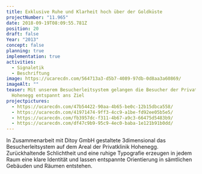 ```yaml
---
title: Exklusive Ruhe und Klarheit hoch über der Goldküste
projectNumber: "11.965"
date: 2018-09-19T08:09:55.781Z
position: 20
draft: false
Year: "2013"
concept: false
planning: true
implementation: true
activities:
  - Signaletik
  - Beschriftung
image: https://ucarecdn.com/564713a3-d5b7-4089-97db-0d8aa3a60869/
imageAlt: ""
teaser: Mit unserem Besucherleitsystem gelangen die Besucher der Privatklinik
  Hohenegg entspannt ans Ziel
projectpictures:
  - https://ucarecdn.com/47b54422-90aa-4b65-be0c-12b15dbca558/
  - https://ucarecdn.com/41971474-9ff3-4cc9-a1be-fd92ee05b5e5/
  - https://ucarecdn.com/fb3957dc-f311-4b67-a9c3-66475d5483b9/
  - https://ucarecdn.com/df47c9b9-95c9-4ec0-baba-1e121b91b0dd/
---
```

In Zusammenarbeit mit Ditoy GmbH gestaltete 3dimensional das Besucherleitsystem auf dem Areal der Privatklinik Hohenegg. Zurückhaltende Schlichtheit und eine ruhige Typografie erzeugen in jedem Raum eine klare Identität und lassen entspannte Orientierung in sämtlichen Gebäuden und Räumen entstehen.
